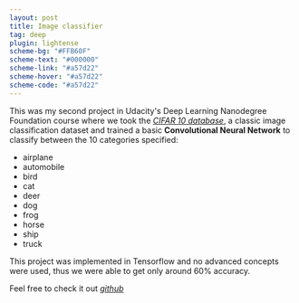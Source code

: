```yaml
---
layout: post
title: Image classifier
tag: deep
plugin: lightense
scheme-bg: "#FFB60F"
scheme-text: "#000000"
scheme-link: "#a57d22"
scheme-hover: "#a57d22"
scheme-code: "#a57d22"
---
```


This was my second project in Udacity's Deep Learning Nanodegree Foundation course where we took the *[CIFAR 10 database](https://www.cs.toronto.edu/~kriz/cifar.html)*, a classic image classification dataset and trained a basic __Convolutional Neural Network__ to classify between the 10 categories specified:
- airplane
- automobile
- bird
- cat
- deer
- dog
- frog
- horse
- ship
- truck

This project was implemented in Tensorflow and no advanced concepts were used, thus we were able to get only around 60% accuracy.

Feel free to check it out *[github](https://github.com/sdhnshu/image-classification)*